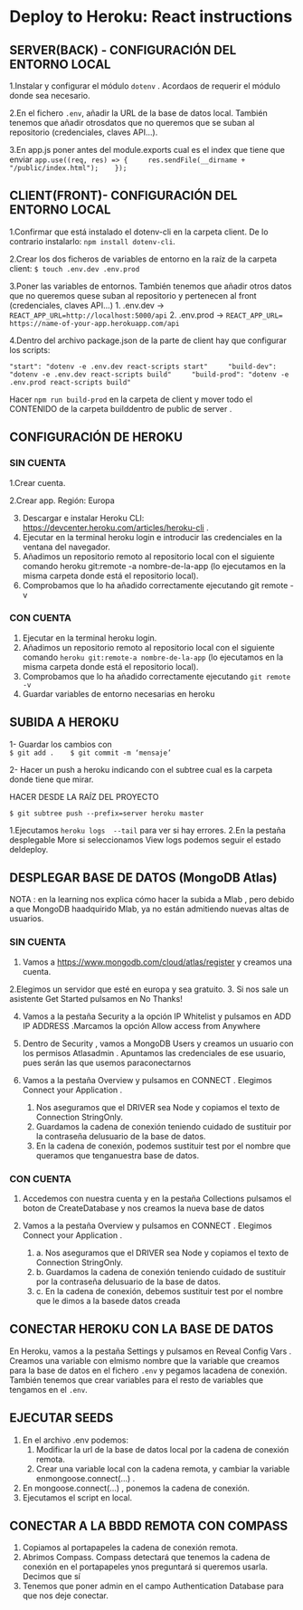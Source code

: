 # Deploy to Heroku: React instructions

## SERVER(BACK) - CONFIGURACIÓN DEL ENTORNO LOCAL

1.Instalar y configurar el módulo `dotenv` . Acordaos de requerir el módulo donde sea necesario.

2.En el fichero `.env`, añadir la URL de la base de datos local. También tenemos que añadir otrosdatos que no queremos que se suban al repositorio (credenciales, claves API...).

3.En app.js poner antes del module.exports cual es el index que tiene que enviar  `app.use((req, res) => {     res.sendFile(__dirname + "/public/index.html");    });`


## CLIENT(FRONT)- CONFIGURACIÓN DEL ENTORNO LOCAL

1.Confirmar que está instalado el dotenv-cli en la carpeta client. De lo contrario instalarlo: `npm install dotenv-cli`.

2.Crear los dos ficheros de variables de entorno en la raíz de la carpeta client: `$ touch .env.dev .env.prod`

3.Poner las variables de entornos.  También tenemos que añadir otros datos que no queremos quese suban al repositorio y pertenecen al front (credenciales, claves API...)
    1. .env.dev -> `REACT_APP_URL=http://localhost:5000/api`
    2. .env.prod -> `REACT_APP_URL= https://name-of-your-app.herokuapp.com/api`

4.Dentro del archivo package.json de la parte de client hay que configurar los scripts:     

`"start": "dotenv -e .env.dev react-scripts start"     "build-dev": "dotenv -e .env.dev react-scripts build"     "build-prod": "dotenv -e .env.prod react-scripts build"`

Hacer `npm run build-prod` en la carpeta de client y mover todo el  CONTENIDO de la carpeta builddentro de public de server .

## CONFIGURACIÓN DE HEROKU

### SIN CUENTA

1.Crear cuenta.

2.Crear app. Región:  Europa 

3. Descargar e instalar Heroku CLI: https://devcenter.heroku.com/articles/heroku-cli .
4. Ejecutar en la terminal heroku login e introducir las credenciales en la ventana del navegador.
5. Añadimos un repositorio remoto al repositorio local con el siguiente comando heroku git:remote
-a nombre-de-la-app (lo ejecutamos en la misma carpeta donde está el repositorio local).
6. Comprobamos que lo ha añadido correctamente ejecutando git remote -v

### CON CUENTA

1. Ejecutar en la terminal heroku login.
2. Añadimos un repositorio remoto al repositorio local con el siguiente comando `heroku git:remote-a nombre-de-la-app` (lo ejecutamos en la misma carpeta donde está el repositorio local).
3. Comprobamos que lo ha añadido correctamente ejecutando `git remote -v`
4. Guardar variables de entorno necesarias en heroku

## SUBIDA A HEROKU

1- Guardar los cambios con    
    `$ git add .    $ git commit -m ‘mensaje’`

2- Hacer un push a heroku indicando con el subtree cual es la carpeta donde tiene que mirar. 

HACER DESDE LA RAÍZ DEL PROYECTO 

`$ git subtree push --prefix=server heroku master`

1.Ejecutamos `heroku logs  --tail` para ver si hay errores.
2.En la pestaña desplegable  More  si seleccionamos  View logs  podemos seguir el estado deldeploy.

## DESPLEGAR BASE DE DATOS (MongoDB Atlas)

NOTA : en la learning nos explica cómo hacer la subida a  Mlab , pero debido a que MongoDB haadquirido Mlab, ya no están admitiendo nuevas altas de usuarios.

### SIN CUENTA

1. Vamos a https://www.mongodb.com/cloud/atlas/register  y creamos una cuenta.

2.Elegimos un servidor que esté en europa y sea gratuito.
3. Si nos sale un asistente  Get Started  pulsamos en  No Thanks!

4. Vamos a la pestaña  Security  a la opción  IP Whitelist  y pulsamos en  ADD IP ADDRESS .Marcamos la opción  Allow access from Anywhere 

5. Dentro de  Security , vamos a  MongoDB Users  y creamos un usuario con los permisos  Atlasadmin . Apuntamos las credenciales de ese usuario, pues serán las que usemos paraconectarnos

6. Vamos a la pestaña  Overview  y pulsamos en  CONNECT . Elegimos  Connect your Application .
   1. Nos aseguramos que el  DRIVER  sea Node y copiamos el texto de  Connection StringOnly.
   2. Guardamos la cadena de conexión teniendo cuidado de sustituir por la contraseña delusuario de la base de datos.
   3. En la cadena de conexión, podemos sustituir  test  por el nombre que queramos que tenganuestra base de datos.

### CON CUENTA

1. Accedemos con nuestra cuenta y en la pestaña  Collections  pulsamos el boton de  CreateDatabase  y nos creamos la nueva base de datos

2. Vamos a la pestaña  Overview  y pulsamos en  CONNECT . Elegimos  Connect your Application .
   1. a. Nos aseguramos que el  DRIVER  sea Node y copiamos el texto de  Connection StringOnly.
   2. b. Guardamos la cadena de conexión teniendo cuidado de sustituir por la contraseña delusuario de la base de datos.
   3. c. En la cadena de conexión, debemos sustituir  test  por el nombre que le dimos a la basede datos creada

## CONECTAR HEROKU CON LA BASE DE DATOS

En Heroku, vamos a la pestaña  Settings  y pulsamos en  Reveal Config Vars . Creamos una variable con elmismo nombre que la variable que creamos para la base de datos en el fichero `.env`  y pegamos lacadena de conexión. También tenemos que crear variables para el resto de variables que tengamos en el `.env`.


## EJECUTAR SEEDS

1. En el archivo .env podemos:
   1. Modificar la url de la base de datos local por la cadena de conexión remota.
   2. Crear una variable local con la cadena remota, y cambiar la variable enmongoose.connect(...) .
2. En  mongoose.connect(...) , ponemos la cadena de conexión.
3. Ejecutamos el script en local.

## CONECTAR A LA BBDD REMOTA CON COMPASS

1. Copiamos al portapapeles la cadena de conexión remota.
2. Abrimos Compass. Compass detectará que tenemos la cadena de conexión en el portapapeles ynos preguntará si queremos usarla. Decimos que sí
3. Tenemos que poner  admin  en el campo  Authentication Database  para que nos deje conectar.